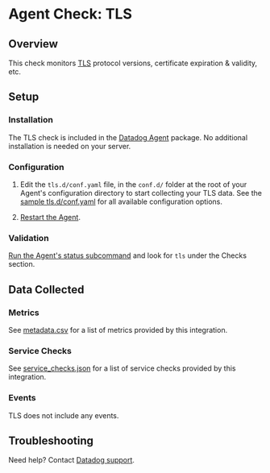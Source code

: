 # Agent Check: TLS

## Overview

This check monitors [TLS][1] protocol versions, certificate expiration & validity, etc.

## Setup

### Installation

The TLS check is included in the [Datadog Agent][2] package.
No additional installation is needed on your server.

### Configuration

1. Edit the `tls.d/conf.yaml` file, in the `conf.d/` folder at the root of your Agent's configuration directory to start collecting your TLS data. See the [sample tls.d/conf.yaml][2] for all available configuration options.

2. [Restart the Agent][3].

### Validation

[Run the Agent's status subcommand][4] and look for `tls` under the Checks section.

## Data Collected

### Metrics

See [metadata.csv][5] for a list of metrics provided by this integration.

### Service Checks

See [service_checks.json][6] for a list of service checks provided by this integration.

### Events

TLS does not include any events.

## Troubleshooting

Need help? Contact [Datadog support][7].

[1]: https://en.wikipedia.org/wiki/Transport_Layer_Security
[2]: https://github.com/DataDog/integrations-core/blob/master/tls/datadog_checks/tls/data/conf.yaml.example
[3]: https://docs.datadoghq.com/agent/guide/agent-commands/?tab=agentv6#start-stop-and-restart-the-agent
[4]: https://docs.datadoghq.com/agent/guide/agent-commands/?tab=agentv6#agent-status-and-information
[5]: https://github.com/DataDog/integrations-core/blob/master/tls/metadata.csv
[6]: https://github.com/DataDog/integrations-core/blob/master/tls/service_checks.json
[7]: https://docs.datadoghq.com/help
